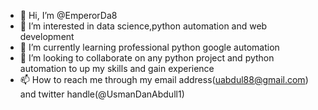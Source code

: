 - 👋 Hi, I’m @EmperorDa8
- 👀 I’m interested in data science,python automation and web development
- 🌱 I’m currently learning professional python google automation
- 💞️ I’m looking to collaborate on any python project and python automation to up my skills and gain experience
- 📫 How to reach me through my email address(uabdul88@gmail.com) and twitter handle(@UsmanDanAbdull1)

<!---
EmperorDa8/EmperorDa8 is a ✨ special ✨ repository because its `README.md` (this file) appears on your GitHub profile.
You can click the Preview link to take a look at your changes.
--->
